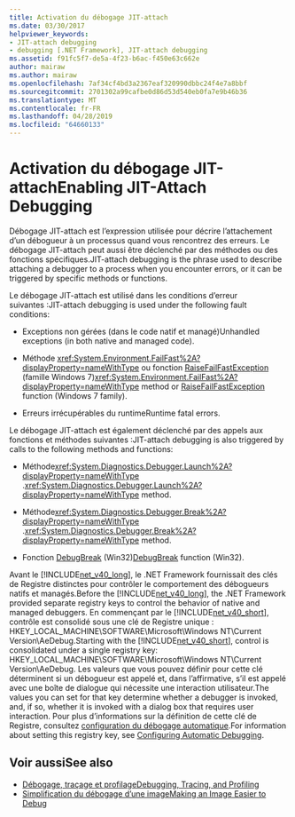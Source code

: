 ```yaml
---
title: Activation du débogage JIT-attach
ms.date: 03/30/2017
helpviewer_keywords:
- JIT-attach debugging
- debugging [.NET Framework], JIT-attach debugging
ms.assetid: f91fc5f7-de5a-4f23-b6ac-f450e63c662e
author: mairaw
ms.author: mairaw
ms.openlocfilehash: 7af34cf4bd3a2367eaf320990dbbc24f4e7a8bbf
ms.sourcegitcommit: 2701302a99cafbe0d86d53d540eb0fa7e9b46b36
ms.translationtype: MT
ms.contentlocale: fr-FR
ms.lasthandoff: 04/28/2019
ms.locfileid: "64660133"
---
```

# <a name="enabling-jit-attach-debugging"></a><span data-ttu-id="ccc32-102">Activation du débogage JIT-attach</span><span class="sxs-lookup"><span data-stu-id="ccc32-102">Enabling JIT-Attach Debugging</span></span>
<span data-ttu-id="ccc32-103">Débogage JIT-attach est l’expression utilisée pour décrire l’attachement d’un débogueur à un processus quand vous rencontrez des erreurs. Le débogage JIT-attach peut aussi être déclenché par des méthodes ou des fonctions spécifiques.</span><span class="sxs-lookup"><span data-stu-id="ccc32-103">JIT-attach debugging is the phrase used to describe attaching a debugger to a process when you encounter errors, or it can be triggered by specific methods or functions.</span></span>  
  
 <span data-ttu-id="ccc32-104">Le débogage JIT-attach est utilisé dans les conditions d’erreur suivantes :</span><span class="sxs-lookup"><span data-stu-id="ccc32-104">JIT-attach debugging is used under the following fault conditions:</span></span>  
  
- <span data-ttu-id="ccc32-105">Exceptions non gérées (dans le code natif et managé)</span><span class="sxs-lookup"><span data-stu-id="ccc32-105">Unhandled exceptions (in both native and managed code).</span></span>  
  
- <span data-ttu-id="ccc32-106">Méthode <xref:System.Environment.FailFast%2A?displayProperty=nameWithType> ou fonction [RaiseFailFastException](https://go.microsoft.com/fwlink/?LinkId=182107) (famille Windows 7)</span><span class="sxs-lookup"><span data-stu-id="ccc32-106"><xref:System.Environment.FailFast%2A?displayProperty=nameWithType> method or [RaiseFailFastException](https://go.microsoft.com/fwlink/?LinkId=182107) function (Windows 7 family).</span></span>  
  
- <span data-ttu-id="ccc32-107">Erreurs irrécupérables du runtime</span><span class="sxs-lookup"><span data-stu-id="ccc32-107">Runtime fatal errors.</span></span>  
  
 <span data-ttu-id="ccc32-108">Le débogage JIT-attach est également déclenché par des appels aux fonctions et méthodes suivantes :</span><span class="sxs-lookup"><span data-stu-id="ccc32-108">JIT-attach debugging is also triggered by calls to the following methods and functions:</span></span>  
  
- <span data-ttu-id="ccc32-109">Méthode<xref:System.Diagnostics.Debugger.Launch%2A?displayProperty=nameWithType> .</span><span class="sxs-lookup"><span data-stu-id="ccc32-109"><xref:System.Diagnostics.Debugger.Launch%2A?displayProperty=nameWithType> method.</span></span>  
  
- <span data-ttu-id="ccc32-110">Méthode<xref:System.Diagnostics.Debugger.Break%2A?displayProperty=nameWithType> .</span><span class="sxs-lookup"><span data-stu-id="ccc32-110"><xref:System.Diagnostics.Debugger.Break%2A?displayProperty=nameWithType> method.</span></span>  
  
- <span data-ttu-id="ccc32-111">Fonction [DebugBreak](https://go.microsoft.com/fwlink/?LinkId=182106) (Win32)</span><span class="sxs-lookup"><span data-stu-id="ccc32-111">[DebugBreak](https://go.microsoft.com/fwlink/?LinkId=182106) function (Win32).</span></span>  
  
 <span data-ttu-id="ccc32-112">Avant le [!INCLUDE[net_v40_long](../../../includes/net-v40-long-md.md)], le .NET Framework fournissait des clés de Registre distinctes pour contrôler le comportement des débogueurs natifs et managés.</span><span class="sxs-lookup"><span data-stu-id="ccc32-112">Before the [!INCLUDE[net_v40_long](../../../includes/net-v40-long-md.md)], the .NET Framework provided separate registry keys to control the behavior of native and managed debuggers.</span></span> <span data-ttu-id="ccc32-113">En commençant par le [!INCLUDE[net_v40_short](../../../includes/net-v40-short-md.md)], contrôle est consolidé sous une clé de Registre unique : HKEY_LOCAL_MACHINE\SOFTWARE\Microsoft\Windows NT\Current Version\AeDebug.</span><span class="sxs-lookup"><span data-stu-id="ccc32-113">Starting with the [!INCLUDE[net_v40_short](../../../includes/net-v40-short-md.md)], control is consolidated under a single registry key: HKEY_LOCAL_MACHINE\SOFTWARE\Microsoft\Windows NT\Current Version\AeDebug.</span></span> <span data-ttu-id="ccc32-114">Les valeurs que vous pouvez définir pour cette clé déterminent si un débogueur est appelé et, dans l’affirmative, s’il est appelé avec une boîte de dialogue qui nécessite une interaction utilisateur.</span><span class="sxs-lookup"><span data-stu-id="ccc32-114">The values you can set for that key determine whether a debugger is invoked, and, if so, whether it is invoked with a dialog box that requires user interaction.</span></span> <span data-ttu-id="ccc32-115">Pour plus d’informations sur la définition de cette clé de Registre, consultez [configuration du débogage automatique](https://go.microsoft.com/fwlink/?LinkId=181767).</span><span class="sxs-lookup"><span data-stu-id="ccc32-115">For information about setting this registry key, see [Configuring Automatic Debugging](https://go.microsoft.com/fwlink/?LinkId=181767).</span></span>  
  
## <a name="see-also"></a><span data-ttu-id="ccc32-116">Voir aussi</span><span class="sxs-lookup"><span data-stu-id="ccc32-116">See also</span></span>

- [<span data-ttu-id="ccc32-117">Débogage, traçage et profilage</span><span class="sxs-lookup"><span data-stu-id="ccc32-117">Debugging, Tracing, and Profiling</span></span>](../../../docs/framework/debug-trace-profile/index.md)
- [<span data-ttu-id="ccc32-118">Simplification du débogage d’une image</span><span class="sxs-lookup"><span data-stu-id="ccc32-118">Making an Image Easier to Debug</span></span>](../../../docs/framework/debug-trace-profile/making-an-image-easier-to-debug.md)
